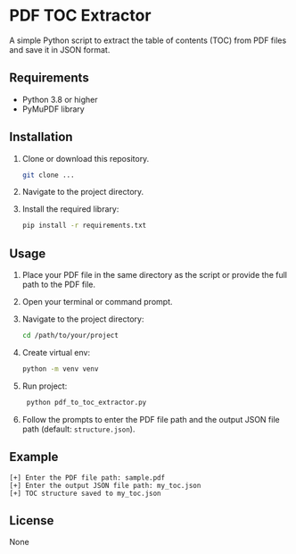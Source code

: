 # PDF TOC Extractor

A simple Python script to extract the table of contents (TOC) from PDF files and save it in JSON format.

## Requirements

- Python 3.8 or higher
- PyMuPDF library

## Installation

1. Clone or download this repository.
   ```bash
   git clone ...
   ```
2. Navigate to the project directory.
3. Install the required library:

   ```bash
   pip install -r requirements.txt
   ```

## Usage

1. Place your PDF file in the same directory as the script or provide the full path to the PDF file.
2. Open your terminal or command prompt.
3. Navigate to the project directory:

   ```bash
   cd /path/to/your/project
   ```

4. Create virtual env:
   ```bash
   python -m venv venv
   ```
5. Run project:
   ```bash
    python pdf_to_toc_extractor.py
   ```
6. Follow the prompts to enter the PDF file path and the output JSON file path (default: `structure.json`).

## Example

```
[+] Enter the PDF file path: sample.pdf
[+] Enter the output JSON file path: my_toc.json
[+] TOC structure saved to my_toc.json
```

## License

None
